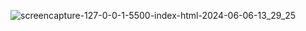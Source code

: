 ![screencapture-127-0-0-1-5500-index-html-2024-06-06-13_29_25](https://github.com/sshnetplus/siteiptv20/assets/139880458/c62fcc06-c004-4213-9b74-60bfffd2b599)
